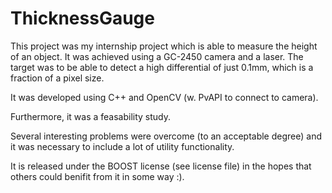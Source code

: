 # ThicknessGauge

This project was my internship project which is able to measure the height of an object.
It was achieved using a GC-2450 camera and a laser.
The target was to be able to detect a high differential of just 0.1mm, which is a fraction of a pixel size.

It was developed using C++ and OpenCV (w. PvAPI to connect to camera).

Furthermore, it was a feasability study.

Several interesting problems were overcome (to an acceptable degree) and it was necessary to include a lot of utility functionality.

It is released under the BOOST license (see license file) in the hopes that others could benifit from it in some way :).
